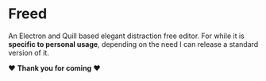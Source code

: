 # Freed
An Electron and Quill based elegant distraction free editor.
For while it is **specific to personal usage**, depending on the need I can release a standard version of it.

♥ **Thank you for coming** ♥